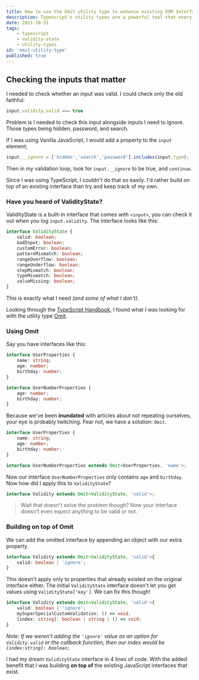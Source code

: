 ```yaml
---
title: How to use the Omit utility type to enhance existing DOM Interfaces
description: Typescript's utility types are a powerful tool that every developer should be familiar with.
date: 2021-10-31
tags:
    - typescript
    - validity-state
    - utility-types
id: 'omit-utility-type'
published: true
---
```


## Checking the inputs that matter

I needed to check whether an input was valid. I could check only the old faithful:
```js
input.validity.valid === true
```
Problem is I needed to check this input alongside inputs I need to ignore. Those types being hidden, password, and search.

If I was using Vanilla JavaScript, I would add a property to the `input` element;

```js
input.__ignore = ['hidden','search','password'].includes(input.type);
```

Then in my validation loop, look for `input.__ignore` to be true, and `continue`.

Since I was using TypeScript, I couldn't do that so easily. I'd rather build on top of an existing interface than try and keep track of my own.

### Have you heard of ValidityState?

ValidityState is a built-in interface that comes with `<input>`, you can check it out when you log `input.validity`. The interface looks like this:

```ts
interface ValidityState {
	valid: boolean;
	badInput: boolean;
	customError: boolean;
	patternMismatch: boolean;
	rangeOverflow: boolean;
	rangeUnderflow: boolean;
	stepMismatch: boolean;
	typeMismatch: boolean;
	valueMissing: boolean;
}
```

This is exactly what I need *(and some of what I don't)*.

Looking through the [TypeScript Handbook](https://www.typescriptlang.org/docs/handbook/intro.html), I found what I was looking for with the utility type [Omit](https://www.typescriptlang.org/docs/handbook/utility-types.html#omittype-keys).

### Using Omit

Say you have interfaces like this:

```ts
interface UserProperties {
    name: string;
    age: number;
    birthday: number;
}

interface UserNumberProperties {
    age: number;
    birthday: number;
}
```

Because we've been **inundated** with articles about not repeating ourselves, your eye is probably twitching. Fear not, we have a solution: `Omit`.

```ts
interface UserProperties {
    name: string;
    age: number;
    birthday: number;
}

interface UserNumberProperties extends Omit<UserProperties, 'name'>;
```

Now our interface `UserNumberProperties` only contains `age` and `birthday`. Now how did I apply this to `ValidityState`?

```ts
interface Validity extends Omit<ValidityState, 'valid'>;
```

> Wait that doesn't solve the problem though? Now your interface doesn't even expect anything to be valid or not.

### Building on top of Omit

We can add the omitted interface by appending an object with our extra property.

```ts
interface Validity extends Omit<ValidityState, 'valid'>{
    valid: boolean | 'ignore';
}
```

This doesn't apply only to properties that already existed on the original interface either. The initial `ValidityState` interface doesn't let you get values using `ValidityState['key']`. We can fix this though!

```ts
interface Validity extends Omit<ValidityState, 'valid'>{
    valid: boolean | 'ignore';
    mySuperSpecialCustomValidation: () => void;
    [index: string]: boolean | string | () => void;
}
```

*Note: If we weren't adding the `'ignore'` value as an option for `Validity.valid` or the callback function, then our index would be `[index:string]: boolean;`*

I had my dream `ValidityState` interface in 4 lines of code. With the added benefit that I was building **on top of** the existing JavaScript interfaces that exist.